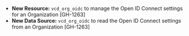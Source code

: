 * **New Resource:** `vcd_org_oidc` to manage the Open ID Connect settings for an Organization [GH-1263]
* **New Data Source:** `vcd_org_oidc` to read the Open ID Connect settings from an Organization [GH-1263]
